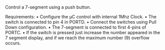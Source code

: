 Control a 7-segment using a push button.

Requirements:
• Configure the μC control with internal 1Mhz Clock.
• The switch is connected to pin 4 in PORTD.
• Connect the switches using Pull Down configuration.
• The 7-segment is connected to first 4-pins of PORTC.
• If the switch is pressed just increase the number appeared in the 7 segment display, and if we reach the maximum number (9) overflow occurs.
